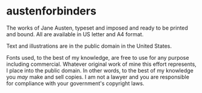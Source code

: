 # austenforbinders
The works of Jane Austen, typeset and imposed and ready to be printed and bound. All are available in US letter and A4 format.

Text and illustrations are in the public domain in the United States.

Fonts used, to the best of my knowledge, are free to use for any purpose including commercial. Whatever original work of mine this effort represents, I place into the public domain. In other words, to the best of my knowledge you *may* make and sell copies. I am not a lawyer and you are responsible for compliance with your government's copyright laws.
